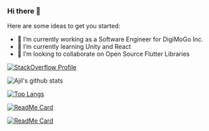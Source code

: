 

### Hi there 👋

<!--
**ajilo297/ajilo297** is a ✨ _special_ ✨ repository because its `README.md` (this file) appears on your GitHub profile.
-->

Here are some ideas to get you started:

- 🔭 I’m currently working as a Software Engineer for DigiMoGo Inc.
- 🌱 I’m currently learning Unity and React
- 👯 I’m looking to collaborate on Open Source Flutter Libraries

[![StackOverflow Profile](https://stackoverflow.com/users/flair/6891637.png?theme=clean)](https://stackoverflow.com/users/6891637/ajil-o)

![Ajil's github stats](https://github-readme-stats.vercel.app/api?username=ajilo297&show_icons=true&theme=buefy&count_private=true)

[![Top Langs](https://github-readme-stats.vercel.app/api/top-langs/?username=ajilo297&layout=compact&theme=buefy)](https://github.com/ajilo297/github-readme-stats)

[![ReadMe Card](https://github-readme-stats.vercel.app/api/pin/?username=ajilo297&repo=Flutter-Dotted-Border&theme=buefy)](https://github.com/ajilo297/Flutter-Dotted-Border)

[![ReadMe Card](https://github-readme-stats.vercel.app/api/pin/?username=ajilo297&repo=flutter_tree_view&theme=buefy)](https://github.com/ajilo297/flutter_tree_view)
